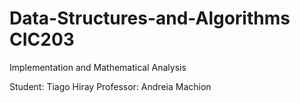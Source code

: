 # Data-Structures-and-Algorithms CIC203

Implementation and Mathematical Analysis

Student: Tiago Hiray
Professor: Andreia Machion
